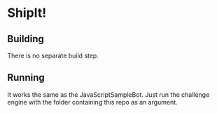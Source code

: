 # ShipIt!

## Building

There is no separate build step.

## Running

It works the same as the JavaScriptSampleBot. Just run the challenge engine with the folder containing this repo as an argument.